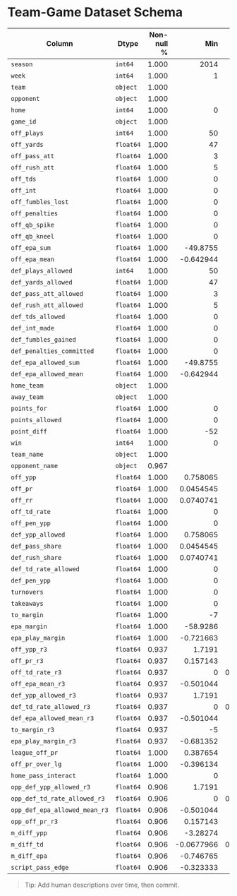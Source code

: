 # Team-Game Dataset Schema

| Column | Dtype | Non-null % | Min | Max | Example | Description |
|---|---|---:|---:|---:|---|---|
| `season` | `int64` | 1.000 | 2014 | 2025 | 2014 |  |
| `week` | `int64` | 1.000 | 1 | 22 | 1 |  |
| `team` | `object` | 1.000 |  |  | ARI |  |
| `opponent` | `object` | 1.000 |  |  | LAC |  |
| `home` | `int64` | 1.000 | 0 | 1 | 1 |  |
| `game_id` | `object` | 1.000 |  |  | 2014_01_SD_ARI |  |
| `off_plays` | `int64` | 1.000 | 50 | 122 | 88 |  |
| `off_yards` | `float64` | 1.000 | 47 | 726 | 403.0 |  |
| `off_pass_att` | `float64` | 1.000 | 3 | 72 | 40.0 |  |
| `off_rush_att` | `float64` | 1.000 | 5 | 54 | 27.0 |  |
| `off_tds` | `float64` | 1.000 | 0 | 10 | 2.0 |  |
| `off_int` | `float64` | 1.000 | 0 | 6 | 0.0 |  |
| `off_fumbles_lost` | `float64` | 1.000 | 0 | 4 | 2.0 |  |
| `off_penalties` | `float64` | 1.000 | 0 | 20 | 8.0 |  |
| `off_qb_spike` | `float64` | 1.000 | 0 | 4 | 0.0 |  |
| `off_qb_kneel` | `float64` | 1.000 | 0 | 6 | 1.0 |  |
| `off_epa_sum` | `float64` | 1.000 | -49.8755 | 47.6611 | -9.108023 |  |
| `off_epa_mean` | `float64` | 1.000 | -0.642944 | 0.529671 | -0.10468992 |  |
| `def_plays_allowed` | `int64` | 1.000 | 50 | 122 | 76 |  |
| `def_yards_allowed` | `float64` | 1.000 | 47 | 726 | 290.0 |  |
| `def_pass_att_allowed` | `float64` | 1.000 | 3 | 72 | 36.0 |  |
| `def_rush_att_allowed` | `float64` | 1.000 | 5 | 54 | 24.0 |  |
| `def_tds_allowed` | `float64` | 1.000 | 0 | 10 | 2.0 |  |
| `def_int_made` | `float64` | 1.000 | 0 | 6 | 1.0 |  |
| `def_fumbles_gained` | `float64` | 1.000 | 0 | 4 | 0.0 |  |
| `def_penalties_committed` | `float64` | 1.000 | 0 | 20 | 3.0 |  |
| `def_epa_allowed_sum` | `float64` | 1.000 | -49.8755 | 47.6611 | -8.843307 |  |
| `def_epa_allowed_mean` | `float64` | 1.000 | -0.642944 | 0.529671 | -0.11635929 |  |
| `home_team` | `object` | 1.000 |  |  | ARI |  |
| `away_team` | `object` | 1.000 |  |  | LAC |  |
| `points_for` | `float64` | 1.000 | 0 | 70 | 18.0 |  |
| `points_allowed` | `float64` | 1.000 | 0 | 70 | 17.0 |  |
| `point_diff` | `float64` | 1.000 | -52 | 50 | 1.0 |  |
| `win` | `int64` | 1.000 | 0 | 1 | 1 |  |
| `team_name` | `object` | 1.000 |  |  | Arizona Cardinals |  |
| `opponent_name` | `object` | 0.967 |  |  | Los Angeles Chargers |  |
| `off_ypp` | `float64` | 1.000 | 0.758065 | 7.80645 | 4.579545454545454 |  |
| `off_pr` | `float64` | 1.000 | 0.0454545 | 0.75 | 0.4545454545454545 |  |
| `off_rr` | `float64` | 1.000 | 0.0740741 | 0.712121 | 0.3068181818181818 |  |
| `off_td_rate` | `float64` | 1.000 | 0 | 0.107527 | 0.0227272727272727 |  |
| `off_pen_ypp` | `float64` | 1.000 | 0 | 0.215054 | 0.0909090909090909 |  |
| `def_ypp_allowed` | `float64` | 1.000 | 0.758065 | 7.80645 | 3.8157894736842106 |  |
| `def_pass_share` | `float64` | 1.000 | 0.0454545 | 0.75 | 0.4736842105263157 |  |
| `def_rush_share` | `float64` | 1.000 | 0.0740741 | 0.712121 | 0.3157894736842105 |  |
| `def_td_rate_allowed` | `float64` | 1.000 | 0 | 0.107527 | 0.0263157894736842 |  |
| `def_pen_ypp` | `float64` | 1.000 | 0 | 0.215054 | 0.0394736842105263 |  |
| `turnovers` | `float64` | 1.000 | 0 | 8 | 2.0 |  |
| `takeaways` | `float64` | 1.000 | 0 | 8 | 1.0 |  |
| `to_margin` | `float64` | 1.000 | -7 | 7 | -1.0 |  |
| `epa_margin` | `float64` | 1.000 | -58.9286 | 58.9286 | -0.26471615 |  |
| `epa_play_margin` | `float64` | 1.000 | -0.721663 | 0.721663 | 0.011669375 |  |
| `off_ypp_r3` | `float64` | 0.937 | 1.7191 | 6.91398 | 4.579545454545454 |  |
| `off_pr_r3` | `float64` | 0.937 | 0.157143 | 0.64557 | 0.4545454545454545 |  |
| `off_td_rate_r3` | `float64` | 0.937 | 0 | 0.0860215 | 0.0227272727272727 |  |
| `off_epa_mean_r3` | `float64` | 0.937 | -0.501044 | 0.518055 | -0.1046899184584617 |  |
| `def_ypp_allowed_r3` | `float64` | 0.937 | 1.7191 | 6.91398 | 3.8157894736842106 |  |
| `def_td_rate_allowed_r3` | `float64` | 0.937 | 0 | 0.0860215 | 0.0263157894736842 |  |
| `def_epa_allowed_mean_r3` | `float64` | 0.937 | -0.501044 | 0.518055 | -0.1163592934608459 |  |
| `to_margin_r3` | `float64` | 0.937 | -5 | 5 | -1.0 |  |
| `epa_play_margin_r3` | `float64` | 0.937 | -0.681352 | 0.681352 | 0.0116693750023841 |  |
| `league_off_pr` | `float64` | 1.000 | 0.387654 | 0.543695 | 0.4445036962121266 |  |
| `off_pr_over_lg` | `float64` | 1.000 | -0.396134 | 0.298785 | 0.0100417583333279 |  |
| `home_pass_interact` | `float64` | 1.000 | 0 | 0.75 | 0.4545454545454545 |  |
| `opp_def_ypp_allowed_r3` | `float64` | 0.906 | 1.7191 | 6.91398 | 5.2375 |  |
| `opp_def_td_rate_allowed_r3` | `float64` | 0.906 | 0 | 0.0860215 | 0.05 |  |
| `opp_def_epa_allowed_mean_r3` | `float64` | 0.906 | -0.501044 | 0.518055 | 0.0809374004602432 |  |
| `opp_off_pr_r3` | `float64` | 0.906 | 0.157143 | 0.64557 | 0.4430379746835443 |  |
| `m_diff_ypp` | `float64` | 0.906 | -3.28274 | 3.39286 | -0.6579545454545457 |  |
| `m_diff_td` | `float64` | 0.906 | -0.0677966 | 0.0595238 | -0.0272727272727272 |  |
| `m_diff_epa` | `float64` | 0.906 | -0.746765 | 0.606495 | -0.185627318918705 |  |
| `script_pass_edge` | `float64` | 0.906 | -0.323333 | 0.323333 | 0.0115074798619102 |  |

> Tip: Add human descriptions over time, then commit.
